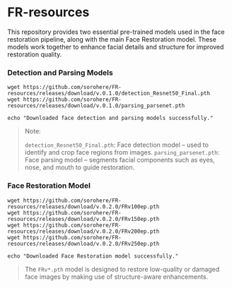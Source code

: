 # FR-resources
This repository provides two essential pre-trained models used in the face restoration pipeline, along with the main Face Restoration model. These models work together to enhance facial details and structure for improved restoration quality.

### Detection and Parsing Models
```
wget https://github.com/sorohere/FR-resources/releases/download/v.0.1.0/detection_Resnet50_Final.pth
wget https://github.com/sorohere/FR-resources/releases/download/v.0.1.0/parsing_parsenet.pth

echo "Downloaded face detection and parsing models successfully."
```

> Note:
> 
> `detection_Resnet50_Final.pth`: Face detection model – used to identify and crop face regions from images.
> `parsing_parsenet.pth`: Face parsing model – segments facial components such as eyes, nose, and mouth to guide restoration.

### Face Restoration Model
```
wget https://github.com/sorohere/FR-resources/releases/download/v.0.2.0/FRv100ep.pth
wget https://github.com/sorohere/FR-resources/releases/download/v.0.2.0/FRv150ep.pth
wget https://github.com/sorohere/FR-resources/releases/download/v.0.2.0/FRv200ep.pth
wget https://github.com/sorohere/FR-resources/releases/download/v.0.2.0/FRv250ep.pth

echo "Downloaded Face Restoration model successfully."
```

> The `FRv*.pth` model is designed to restore low-quality or damaged face images by making use of structure-aware enhancements.
